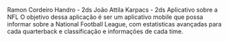 Ramon Cordeiro Handro - 2ds
João Attila Karpacs - 2ds
Aplicativo sobre a NFL
O objetivo dessa aplicação é ser um aplicativo mobile que possa informar sobre a National Football League, com estatísticas avançadas para cada quarterback e classificação e informações de cada time.
